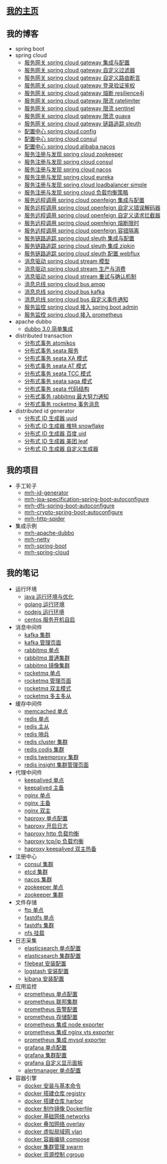 
## [我的主页](https://zfhlm.github.io)

## 我的博客

  * spring boot
  * spring cloud
    * [服务网关 spring cloud gateway 集成与配置](https://github.com/zfhlm/zfhlm.github.io/blob/main/blog/microservice/springcloud/gateway/Part01%20spring%20cloud%20gateway%20%E9%9B%86%E6%88%90%E4%B8%8E%E9%85%8D%E7%BD%AE.md)
    * [服务网关 spring cloud gateway 自定义过滤器](https://github.com/zfhlm/zfhlm.github.io/blob/main/blog/microservice/springcloud/gateway/Part02%20spring%20cloud%20gateway%20%E8%87%AA%E5%AE%9A%E4%B9%89%E8%BF%87%E6%BB%A4%E5%99%A8.md)
    * [服务网关 spring cloud gateway 自定义路由断言](https://github.com/zfhlm/zfhlm.github.io/blob/main/blog/microservice/springcloud/gateway/Part03%20spring%20cloud%20gateway%20%E8%87%AA%E5%AE%9A%E4%B9%89%E8%B7%AF%E7%94%B1%E6%96%AD%E8%A8%80.md)
    * [服务网关 spring cloud gateway 登录验证鉴权](https://github.com/zfhlm/zfhlm.github.io/blob/main/blog/microservice/springcloud/gateway/Part04%20spring%20cloud%20gateway%20%E7%99%BB%E5%BD%95%E9%AA%8C%E8%AF%81%E9%89%B4%E6%9D%83.md)
    * [服务网关 spring cloud gateway 熔断 resilience4j](https://github.com/zfhlm/zfhlm.github.io/blob/main/blog/microservice/springcloud/gateway/Part05%20spring%20cloud%20gateway%20%E7%86%94%E6%96%AD%20resilience4j.md)
    * [服务网关 spring cloud gateway 限流 ratelimiter](https://github.com/zfhlm/zfhlm.github.io/blob/main/blog/microservice/springcloud/gateway/Part06%20spring%20cloud%20gateway%20%E9%99%90%E6%B5%81%20ratelimiter.md)
    * [服务网关 spring cloud gateway 限流 sentinel](https://github.com/zfhlm/zfhlm.github.io/blob/main/blog/microservice/springcloud/gateway/Part07%20spring%20cloud%20gateway%20%E9%99%90%E6%B5%81%20sentinel.md)
    * [服务网关 spring cloud gateway 限流 guava](https://github.com/zfhlm/zfhlm.github.io/blob/main/blog/microservice/springcloud/gateway/Part08%20spring%20cloud%20gateway%20%E9%99%90%E6%B5%81%20guava.md)
    * [服务网关 spring cloud gateway 链路追踪 sleuth](https://github.com/zfhlm/zfhlm.github.io/blob/main/blog/microservice/springcloud/gateway/Part09%20spring%20cloud%20gateway%20%E9%93%BE%E8%B7%AF%E8%BF%BD%E8%B8%AA%20sleuth.md)
    * [配置中心 spring cloud config](https://github.com/zfhlm/zfhlm.github.io/blob/main/blog/microservice/springcloud/config/Part01%20spring%20cloud%20config%20%E9%85%8D%E7%BD%AE%E4%B8%AD%E5%BF%83.md)
    * [配置中心 spring cloud consul](https://github.com/zfhlm/zfhlm.github.io/blob/main/blog/microservice/springcloud/config/Part02%20spring%20cloud%20consul%20%E9%85%8D%E7%BD%AE%E4%B8%AD%E5%BF%83.md)
    * [配置中心 spring cloud alibaba nacos](https://github.com/zfhlm/zfhlm.github.io/blob/main/blog/microservice/springcloud/config/Part03%20spring%20cloud%20alibaba%20nacos%20%E9%85%8D%E7%BD%AE%E4%B8%AD%E5%BF%83.md)
    * [服务注册与发现 spring cloud zookeeper](https://github.com/zfhlm/zfhlm.github.io/blob/main/blog/microservice/springcloud/discovery/Part01%20spring%20cloud%20discovery%20%E6%B3%A8%E5%86%8C%E4%B8%AD%E5%BF%83%20zookeeper.md)
    * [服务注册与发现 spring cloud consul](https://github.com/zfhlm/zfhlm.github.io/blob/main/blog/microservice/springcloud/discovery/Part02%20spring%20cloud%20discovery%20%E6%B3%A8%E5%86%8C%E4%B8%AD%E5%BF%83%20consul.md)
    * [服务注册与发现 spring cloud nacos](https://github.com/zfhlm/zfhlm.github.io/blob/main/blog/microservice/springcloud/discovery/Part03%20spring%20cloud%20discovery%20%E6%B3%A8%E5%86%8C%E4%B8%AD%E5%BF%83%20nacos.md)
    * [服务注册与发现 spring cloud eureka](https://github.com/zfhlm/zfhlm.github.io/blob/main/blog/microservice/springcloud/discovery/Part04%20spring%20cloud%20discovery%20%E6%B3%A8%E5%86%8C%E4%B8%AD%E5%BF%83%20eureka.md)
    * [服务注册与发现 spring cloud loadbalancer simple](https://github.com/zfhlm/zfhlm.github.io/blob/main/blog/microservice/springcloud/discovery/Part05%20spring%20cloud%20discovery%20%E6%97%A0%E6%B3%A8%E5%86%8C%E4%B8%AD%E5%BF%83.md)
    * [服务注册与发现 spring cloud 负载均衡策略](https://github.com/zfhlm/zfhlm.github.io/blob/main/blog/microservice/springcloud/discovery/Part06%20spring%20cloud%20discovery%20%E8%87%AA%E5%AE%9A%E4%B9%89%E8%B4%9F%E8%BD%BD%E5%9D%87%E8%A1%A1%E7%AD%96%E7%95%A5.md)
    * [服务远程调用 spring cloud openfeign 集成与配置](https://github.com/zfhlm/zfhlm.github.io/blob/main/blog/microservice/springcloud/openfeign/Part01%20spring%20cloud%20openfeign%20%E9%9B%86%E6%88%90%E4%B8%8E%E9%85%8D%E7%BD%AE.md)
    * [服务远程调用 spring cloud openfeign 自定义错误解码器](https://github.com/zfhlm/zfhlm.github.io/blob/main/blog/microservice/springcloud/openfeign/Part02%20spring%20cloud%20openfeign%20%E8%87%AA%E5%AE%9A%E4%B9%89%E9%94%99%E8%AF%AF%E8%A7%A3%E7%A0%81%E5%99%A8.md)
    * [服务远程调用 spring cloud openfeign 自定义请求拦截器](https://github.com/zfhlm/zfhlm.github.io/blob/main/blog/microservice/springcloud/openfeign/Part03%20spring%20cloud%20openfeign%20%E8%87%AA%E5%AE%9A%E4%B9%89%E8%AF%B7%E6%B1%82%E6%8B%A6%E6%88%AA%E5%99%A8.md)
    * [服务远程调用 spring cloud openfeign 熔断限时](https://github.com/zfhlm/zfhlm.github.io/blob/main/blog/microservice/springcloud/openfeign/Part04%20spring%20cloud%20openfeign%20%E6%9C%8D%E5%8A%A1%E7%86%94%E6%96%AD%E9%99%90%E6%97%B6.md)
    * [服务远程调用 spring cloud openfeign 容错隔离](https://github.com/zfhlm/zfhlm.github.io/blob/main/blog/microservice/springcloud/openfeign/Part05%20spring%20cloud%20openfeign%20%E6%9C%8D%E5%8A%A1%E5%AE%B9%E9%94%99%E9%9A%94%E7%A6%BB.md)
    * [服务链路追踪 spring cloud sleuth 集成与配置](https://github.com/zfhlm/zfhlm.github.io/blob/main/blog/microservice/springcloud/sleuth/Part01%20spring%20cloud%20sleuth%20%E9%9B%86%E6%88%90%E4%B8%8E%E9%85%8D%E7%BD%AE.md)
    * [服务链路追踪 spring cloud sleuth 集成 zipkin](https://github.com/zfhlm/zfhlm.github.io/blob/main/blog/microservice/springcloud/sleuth/Part02%20spring%20cloud%20sleuth%20%E9%9B%86%E6%88%90%20zipkin.md)
    * [服务链路追踪 spring cloud sleuth 配置 webflux](https://github.com/zfhlm/zfhlm.github.io/blob/main/blog/microservice/springcloud/sleuth/Part03%20spring%20cloud%20sleuth%20%E9%85%8D%E7%BD%AE%20webflux.md)
    * [消息驱动 spring cloud stream 模型](https://github.com/zfhlm/zfhlm.github.io/blob/main/blog/microservice/springcloud/stream/Part01%20spring%20cloud%20stream%20%E6%A8%A1%E5%9E%8B.md)
    * [消息驱动 spring cloud stream 生产与消费](https://github.com/zfhlm/zfhlm.github.io/blob/main/blog/microservice/springcloud/stream/Part02%20spring%20cloud%20stream%20%E7%94%9F%E4%BA%A7%E4%B8%8E%E6%B6%88%E8%B4%B9.md)
    * [消息驱动 spring cloud stream 重试与确认机制](https://github.com/zfhlm/zfhlm.github.io/blob/main/blog/microservice/springcloud/stream/Part03%20spring%20cloud%20stream%20%E9%87%8D%E8%AF%95%E4%B8%8E%E7%A1%AE%E8%AE%A4%E6%9C%BA%E5%88%B6.md)
    * [消息总线 spring cloud bus amqp](https://github.com/zfhlm/zfhlm.github.io/blob/main/blog/microservice/springcloud/bus/Part01%20spring%20cloud%20bus%20%E6%B6%88%E6%81%AF%E6%80%BB%E7%BA%BF%20amqp.md)
    * [消息总线 spring cloud bus kafka](https://github.com/zfhlm/zfhlm.github.io/blob/main/blog/microservice/springcloud/bus/Part02%20spring%20cloud%20bus%20%E6%B6%88%E6%81%AF%E6%80%BB%E7%BA%BF%20kafka.md)
    * [消息总线 spring cloud bus 自定义事件通知](https://github.com/zfhlm/zfhlm.github.io/blob/main/blog/microservice/springcloud/bus/Part03%20spring%20cloud%20bus%20%E8%87%AA%E5%AE%9A%E4%B9%89%E4%BA%8B%E4%BB%B6%E9%80%9A%E7%9F%A5.md)
    * [服务监控 spring cloud 接入 spring boot admin](https://github.com/zfhlm/zfhlm.github.io/blob/main/blog/microservice/springcloud/monitor/Part01%20spring%20cloud%20%E6%9C%8D%E5%8A%A1%E7%9B%91%E6%8E%A7%20springbootadmin.md)
    * [服务监控 spring cloud 接入 prometheus](https://github.com/zfhlm/zfhlm.github.io/blob/main/blog/microservice/springcloud/monitor/Part02%20spring%20cloud%20%E6%9C%8D%E5%8A%A1%E7%9B%91%E6%8E%A7%20prometheus.md)
  * apache dubbo
    * [dubbo 3.0 简单集成](https://github.com/zfhlm/zfhlm.github.io/blob/main/blog/microservice/dubbo/Part01%20dubbo%203.0%20%E7%AE%80%E5%8D%95%E9%9B%86%E6%88%90.md)
  * distributed transaction
    * [分布式事务 atomikos](https://github.com/zfhlm/zfhlm.github.io/blob/main/blog/microservice/transaction/Part01%20%E5%88%86%E5%B8%83%E5%BC%8F%E4%BA%8B%E5%8A%A1%20atomikos.md)
    * [分布式事务 seata 服务](https://github.com/zfhlm/zfhlm.github.io/blob/main/blog/microservice/transaction/Part02%20%E5%88%86%E5%B8%83%E5%BC%8F%E4%BA%8B%E5%8A%A1%20seata%20%E6%9C%8D%E5%8A%A1.md)
    * [分布式事务 seata XA 模式](https://github.com/zfhlm/zfhlm.github.io/blob/main/blog/microservice/transaction/Part03%20%E5%88%86%E5%B8%83%E5%BC%8F%E4%BA%8B%E5%8A%A1%20seata%20XA%E6%A8%A1%E5%BC%8F.md)
    * [分布式事务 seata AT 模式](https://github.com/zfhlm/zfhlm.github.io/blob/main/blog/microservice/transaction/Part04%20%E5%88%86%E5%B8%83%E5%BC%8F%E4%BA%8B%E5%8A%A1%20seata%20AT%E6%A8%A1%E5%BC%8F.md)
    * [分布式事务 seata TCC 模式](https://github.com/zfhlm/zfhlm.github.io/blob/main/blog/microservice/transaction/Part05%20%E5%88%86%E5%B8%83%E5%BC%8F%E4%BA%8B%E5%8A%A1%20seata%20TCC%E6%A8%A1%E5%BC%8F.md)
    * [分布式事务 seata saga 模式](https://github.com/zfhlm/zfhlm.github.io/blob/main/blog/microservice/transaction/Part06%20%E5%88%86%E5%B8%83%E5%BC%8F%E4%BA%8B%E5%8A%A1%20seata%20saga%E6%A8%A1%E5%BC%8F.md)
    * [分布式事务 seata 代码结构](https://github.com/zfhlm/zfhlm.github.io/blob/main/blog/microservice/transaction/Part07%20%E5%88%86%E5%B8%83%E5%BC%8F%E4%BA%8B%E5%8A%A1%20seata%20%E4%BB%A3%E7%A0%81%E7%BB%93%E6%9E%84.md)
    * [分布式事务 rabbitmq 最大努力通知](https://github.com/zfhlm/zfhlm.github.io/blob/main/blog/microservice/transaction/Part08%20%E5%88%86%E5%B8%83%E5%BC%8F%E4%BA%8B%E5%8A%A1%20rabbitmq%20%E6%9C%80%E5%A4%A7%E5%8A%AA%E5%8A%9B%E9%80%9A%E7%9F%A5.md)
    * [分布式事务 rocketmq 事务消息](https://github.com/zfhlm/zfhlm.github.io/blob/main/blog/microservice/transaction/Part09%20%E5%88%86%E5%B8%83%E5%BC%8F%E4%BA%8B%E5%8A%A1%20rocketmq%20%E4%BA%8B%E5%8A%A1%E6%B6%88%E6%81%AF.md)
  * distributed id generator
    * [分布式 ID 生成器 uuid](https://github.com/zfhlm/zfhlm.github.io/blob/main/blog/microservice/id/generator/Part01%20%E5%88%86%E5%B8%83%E5%BC%8F%20ID%20%E7%94%9F%E6%88%90%E5%99%A8%20uuid.md)
    * [分布式 ID 生成器 推特 snowflake](https://github.com/zfhlm/zfhlm.github.io/blob/main/blog/microservice/id/generator/Part02%20%E5%88%86%E5%B8%83%E5%BC%8F%20ID%20%E7%94%9F%E6%88%90%E5%99%A8%20%E6%8E%A8%E7%89%B9%20snowflake.md)
    * [分布式 ID 生成器 百度 uid](https://github.com/zfhlm/zfhlm.github.io/blob/main/blog/microservice/id/generator/Part03%20%E5%88%86%E5%B8%83%E5%BC%8F%20ID%20%E7%94%9F%E6%88%90%E5%99%A8%20%E7%99%BE%E5%BA%A6%20uid.md)
    * [分布式 ID 生成器 美团 leaf](https://github.com/zfhlm/zfhlm.github.io/blob/main/blog/microservice/id/generator/Part04%20%E5%88%86%E5%B8%83%E5%BC%8F%20ID%20%E7%94%9F%E6%88%90%E5%99%A8%20%E7%BE%8E%E5%9B%A2%20leaf.md)
    * [分布式 ID 生成器 自定义生成器](https://github.com/zfhlm/zfhlm.github.io/blob/main/blog/microservice/id/generator/Part05%20%E5%88%86%E5%B8%83%E5%BC%8F%20ID%20%E7%94%9F%E6%88%90%E5%99%A8%20%E8%87%AA%E5%AE%9A%E4%B9%89%E7%94%9F%E6%88%90%E5%99%A8.md)

## 我的项目

  * 手工轮子
    * [mrh-id-generator](https://github.com/zfhlm/mrh-id-generator)
    * [mrh-jpa-specification-spring-boot-autoconfigure](https://github.com/zfhlm/mrh-jpa-specification-spring-boot-autoconfigure)
    * [mrh-dfs-spring-boot-autoconfigure](https://github.com/zfhlm/mrh-dfs-spring-boot-autoconfigure)
    * [mrh-crypto-spring-boot-autoconfigure](https://github.com/zfhlm/mrh-crypto-spring-boot-autoconfigure)
    * [mrh-http-spider](https://github.com/zfhlm/mrh-http-spider)
  * 集成示例
    * [mrh-apache-dubbo](https://github.com/zfhlm/mrh-example/tree/main/mrh-apache-dubbo)
    * [mrh-netty](https://github.com/zfhlm/mrh-example/tree/main/mrh-netty)
    * [mrh-spring-boot](https://github.com/zfhlm/mrh-example/tree/main/mrh-spring-boot)
    * [mrh-spring-cloud](https://github.com/zfhlm/mrh-example/tree/main/mrh-spring-cloud)

## 我的笔记

  * 运行环境
    * [java 运行环境与优化](https://github.com/zfhlm/zfhlm.github.io/blob/main/document/env/Part1%20Java%E8%BF%90%E8%A1%8C%E7%8E%AF%E5%A2%83%E9%85%8D%E7%BD%AE.md)
    * [golang 运行环境](https://github.com/zfhlm/zfhlm.github.io/blob/main/document/env/Part2%20golang%E8%BF%90%E8%A1%8C%E7%8E%AF%E5%A2%83%E9%85%8D%E7%BD%AE.md)
    * [nodejs 运行环境](https://github.com/zfhlm/zfhlm.github.io/blob/main/document/env/Part3%20nodejs%E8%BF%90%E8%A1%8C%E7%8E%AF%E5%A2%83%E9%85%8D%E7%BD%AE.md)
    * [centos 服务开机自启](https://github.com/zfhlm/zfhlm.github.io/blob/main/document/system/Part2%20%E9%85%8D%E7%BD%AE%E5%BC%80%E6%9C%BA%E8%87%AA%E5%90%AF%E5%8A%A8.md)
  * 消息中间件
    * [kafka 集群](https://github.com/zfhlm/zfhlm.github.io/blob/main/document/mq/kafka/Part1%20%E9%9B%86%E7%BE%A4%E9%85%8D%E7%BD%AE.md)
    * [kafka 管理页面](https://github.com/zfhlm/zfhlm.github.io/blob/main/document/mq/kafka/Part2%20%E7%95%8C%E9%9D%A2%E5%8C%96%E7%AE%A1%E7%90%86cmak.md)
    * [rabbitmq 单点](https://github.com/zfhlm/zfhlm.github.io/blob/main/document/mq/rabbitmq/Part1%20%E5%8D%95%E7%82%B9%E9%85%8D%E7%BD%AE.md)
    * [rabbitmq 普通集群](https://github.com/zfhlm/zfhlm.github.io/blob/main/document/mq/rabbitmq/Part2%20%E6%99%AE%E9%80%9A%E9%9B%86%E7%BE%A4.md)
    * [rabbitmq 镜像集群](https://github.com/zfhlm/zfhlm.github.io/blob/main/document/mq/rabbitmq/Part3%20%E9%95%9C%E5%83%8F%E9%9B%86%E7%BE%A4.md)
    * [rocketmq 单点](https://github.com/zfhlm/zfhlm.github.io/blob/main/document/mq/rocketmq/Part1%20%E5%8D%95%E7%82%B9%E9%85%8D%E7%BD%AE.md)
    * [rocketmq 管理页面](https://github.com/zfhlm/zfhlm.github.io/blob/main/document/mq/rocketmq/Part2%20%E6%8E%A7%E5%88%B6%E5%8F%B0%E7%95%8C%E9%9D%A2.md)
    * [rocketmq 双主模式](https://github.com/zfhlm/zfhlm.github.io/blob/main/document/mq/rocketmq/Part3%20%E9%9B%86%E7%BE%A4%E4%B9%8B%E5%8F%8C%E4%B8%BB%E6%A8%A1%E5%BC%8F.md)
    * [rocketmq 多主多从](https://github.com/zfhlm/zfhlm.github.io/blob/main/document/mq/rocketmq/Part4%20%E9%9B%86%E7%BE%A4%E4%B9%8B%E5%A4%9A%E4%B8%BB%E5%A4%9A%E4%BB%8E.md)
  * 缓存中间件
    * [memcached 单点](https://github.com/zfhlm/zfhlm.github.io/blob/main/document/cache/memcached/Part1%20%E5%8D%95%E7%82%B9%E9%85%8D%E7%BD%AE.md)
    * [redis 单点](https://github.com/zfhlm/zfhlm.github.io/blob/main/document/cache/redis/Part1%20%E5%8D%95%E7%82%B9%E9%85%8D%E7%BD%AE.md)
    * [redis 主从](https://github.com/zfhlm/zfhlm.github.io/blob/main/document/cache/redis/Part2%20%E9%9B%86%E7%BE%A4%E4%B9%8B%E4%B8%BB%E4%BB%8E%E5%A4%8D%E5%88%B6.md)
    * [redis 哨兵](https://github.com/zfhlm/zfhlm.github.io/blob/main/document/cache/redis/Part3%20%E9%9B%86%E7%BE%A4%E4%B9%8B%E5%93%A8%E5%85%B5%E6%A8%A1%E5%BC%8F.md)
    * [redis cluster 集群](https://github.com/zfhlm/zfhlm.github.io/blob/main/document/cache/redis/Part4%20%E9%9B%86%E7%BE%A4%E4%B9%8BRedis-Cluster.md)
    * [redis codis 集群](https://github.com/zfhlm/zfhlm.github.io/blob/main/document/cache/redis/Part5%20%E9%9B%86%E7%BE%A4%E4%B9%8BCodis.md)
    * [redis twemproxy 集群](https://github.com/zfhlm/zfhlm.github.io/blob/main/document/cache/redis/Part6%20%E9%9B%86%E7%BE%A4%E4%B9%8BTwemproxy.md)
    * [redis insight 集群管理页面](https://github.com/zfhlm/zfhlm.github.io/blob/main/document/cache/redis/Part7%20%E9%9B%86%E7%BE%A4%E7%AE%A1%E7%90%86%E5%B7%A5%E5%85%B7redisinsight.md)
  * 代理中间件
    * [keepalived 单点](https://github.com/zfhlm/zfhlm.github.io/blob/main/document/proxy/keepalived/Part1%20%E5%8D%95%E7%82%B9%E9%85%8D%E7%BD%AE.md)
    * [keepalived 主备](https://github.com/zfhlm/zfhlm.github.io/blob/main/document/proxy/keepalived/Part2%20%E4%B8%BB%E5%A4%87%E9%85%8D%E7%BD%AE.md)
    * [nginx 单点](https://github.com/zfhlm/zfhlm.github.io/blob/main/document/proxy/nginx/Part1%20%E5%8D%95%E7%82%B9%E9%85%8D%E7%BD%AE.md)
    * [nginx 主备](https://github.com/zfhlm/zfhlm.github.io/blob/main/document/proxy/nginx/Part2%20%E4%B8%BB%E5%A4%87%E6%A8%A1%E5%BC%8F(keepalived).md)
    * [nginx 双主](https://github.com/zfhlm/zfhlm.github.io/blob/main/document/proxy/nginx/Part3%20%E5%8F%8C%E4%B8%BB%E6%A8%A1%E5%BC%8F(keepalived).md)
    * [haproxy 单点配置](https://github.com/zfhlm/zfhlm.github.io/blob/main/document/proxy/haproxy/Part1%20%E5%8D%95%E7%82%B9%E9%85%8D%E7%BD%AE.md)
    * [haproxy 开启日志](https://github.com/zfhlm/zfhlm.github.io/blob/main/document/proxy/haproxy/Part2%20%E5%BC%80%E5%90%AF%E6%97%A5%E5%BF%97.md)
    * [haproxy http 负载均衡](https://github.com/zfhlm/zfhlm.github.io/blob/main/document/proxy/haproxy/Part3%20%E4%B8%83%E5%B1%82http%E8%B4%9F%E8%BD%BD%E5%9D%87%E8%A1%A1.md)
    * [haproxy tcp/ip 负载均衡](https://github.com/zfhlm/zfhlm.github.io/blob/main/document/proxy/haproxy/Part4%20%E5%9B%9B%E5%B1%82tcp%E8%B4%9F%E8%BD%BD%E5%9D%87%E8%A1%A1.md)
    * [haproxy keepalived 双主热备](https://github.com/zfhlm/zfhlm.github.io/blob/main/document/proxy/haproxy/Part5%20%E5%8F%8C%E4%B8%BB%E7%83%AD%E5%A4%87(keepalived).md)
  * 注册中心
    * [consul 集群](https://github.com/zfhlm/zfhlm.github.io/blob/main/document/registry/consul/Part1%20%E6%90%AD%E5%BB%BAconsul%E9%9B%86%E7%BE%A4.md)
    * [etcd 集群](https://github.com/zfhlm/zfhlm.github.io/blob/main/document/registry/etcd/Part1%20%E6%90%AD%E5%BB%BAetcd%E9%9B%86%E7%BE%A4.md)
    * [nacos 集群](https://github.com/zfhlm/zfhlm.github.io/blob/main/document/registry/nacos/Part1%20%E5%AE%89%E8%A3%85nacos.md)
    * [zookeeper 单点](https://github.com/zfhlm/zfhlm.github.io/blob/main/document/registry/zookeeper/Part1%20%E5%8D%95%E7%82%B9%E9%85%8D%E7%BD%AE.md)
    * [zookeeper 集群](https://github.com/zfhlm/zfhlm.github.io/blob/main/document/registry/zookeeper/Part2%20%E9%9B%86%E7%BE%A4%E9%85%8D%E7%BD%AE.md)
  * 文件存储
    * [ftp 单点](https://github.com/zfhlm/zfhlm.github.io/blob/main/document/fs/ftp/Part1%20%E5%AE%89%E8%A3%85ftp.md)
    * [fastdfs 单点](https://github.com/zfhlm/zfhlm.github.io/blob/main/document/fs/fastdfs/Part1%20%E5%8D%95%E7%82%B9%E9%85%8D%E7%BD%AE.md)
    * [fastdfs 集群](https://github.com/zfhlm/zfhlm.github.io/blob/main/document/fs/fastdfs/Part2%20%E9%9B%86%E7%BE%A4%E9%85%8D%E7%BD%AE.md)
    * [nfs 挂载](https://github.com/zfhlm/zfhlm.github.io/blob/main/document/fs/nfs/Part1%20%E7%BD%91%E7%BB%9C%E6%96%87%E4%BB%B6%E7%B3%BB%E7%BB%9Fnfs.md)
  * 日志采集
    * [elasticsearch 单点配置](https://github.com/zfhlm/zfhlm.github.io/blob/main/document/storage/elastic/Part1%20%E5%8D%95%E7%82%B9%E9%85%8D%E7%BD%AEelasticsearch.md)
    * [elasticsearch 集群配置](https://github.com/zfhlm/zfhlm.github.io/blob/main/document/storage/elastic/Part2%20%E9%9B%86%E7%BE%A4%E9%85%8D%E7%BD%AEelasticsearch.md)
    * [filebeat 安装配置](https://github.com/zfhlm/zfhlm.github.io/blob/main/document/storage/elastic/Part5%20%E5%AE%89%E8%A3%85%E9%85%8D%E7%BD%AEfilebeat.md)
    * [logstash 安装配置](https://github.com/zfhlm/zfhlm.github.io/blob/main/document/storage/elastic/Part6%20%E5%AE%89%E8%A3%85%E9%85%8D%E7%BD%AElogstash.md)
    * [kibana 安装配置](https://github.com/zfhlm/zfhlm.github.io/blob/main/document/storage/elastic/Part4%20%E5%AE%89%E8%A3%85%E9%85%8D%E7%BD%AEkibana.md)
  * 应用监控
    * [prometheus 单点配置](https://github.com/zfhlm/zfhlm.github.io/blob/main/document/apm/prometheus/Part1%20%E5%8D%95%E7%82%B9%E9%85%8D%E7%BD%AEprometheus.md)
    * [prometheus 联邦集群](https://github.com/zfhlm/zfhlm.github.io/blob/main/document/apm/prometheus/Part2%20%E8%81%94%E9%82%A6%E9%9B%86%E7%BE%A4prometheus.md)
    * [prometheus 告警配置](https://github.com/zfhlm/zfhlm.github.io/blob/main/document/apm/prometheus/Part3%20%E5%91%8A%E8%AD%A6%E9%85%8D%E7%BD%AEprometheus.md)
    * [prometheus 存储配置](https://github.com/zfhlm/zfhlm.github.io/blob/main/document/apm/prometheus/Part4%20%E5%AD%98%E5%82%A8%E9%85%8D%E7%BD%AEprometheus.md)
    * [prometheus 集成 node exporter](https://github.com/zfhlm/zfhlm.github.io/blob/main/document/apm/prometheus/Part5%20%E9%9B%86%E6%88%90node%20exporter.md)
    * [prometheus 集成 nginx vts exporter](https://github.com/zfhlm/zfhlm.github.io/blob/main/document/apm/prometheus/Part6%20%E9%9B%86%E6%88%90nginx%20vts%20exporter.md)
    * [prometheus 集成 mysql exporter](https://github.com/zfhlm/zfhlm.github.io/blob/main/document/apm/prometheus/Part7%20%E9%9B%86%E6%88%90mysql%20exporter.md)
    * [grafana 单点配置](https://github.com/zfhlm/zfhlm.github.io/blob/main/document/apm/grafana/Part1%20%E5%8D%95%E7%82%B9%E9%85%8D%E7%BD%AEgrafana.md)
    * [grafana 集群配置](https://github.com/zfhlm/zfhlm.github.io/blob/main/document/apm/grafana/Part2%20%E9%9B%86%E7%BE%A4%E9%85%8D%E7%BD%AEgrafana.md)
    * [grafana 自定义显示面板](https://github.com/zfhlm/zfhlm.github.io/blob/main/document/apm/grafana/Part3%20%E8%87%AA%E5%AE%9A%E4%B9%89%E7%BB%9F%E8%AE%A1%E9%9D%A2%E6%9D%BFgrafana.md)
    * [alertmanager 单点配置](https://github.com/zfhlm/zfhlm.github.io/blob/main/document/apm/alertmanager/Part1%20%E5%8D%95%E7%82%B9%E9%85%8D%E7%BD%AEalertmanager.md)
  * 容器引擎
    * [docker 安装与基本命令](https://github.com/zfhlm/zfhlm.github.io/blob/main/document/container/docker/Part01%20docker%20%E5%AE%89%E8%A3%85%E4%B8%8E%E5%9F%BA%E6%9C%AC%E5%91%BD%E4%BB%A4.md)
    * [docker 搭建仓库 registry](https://github.com/zfhlm/zfhlm.github.io/blob/main/document/container/docker/Part02%20docker%20%E6%90%AD%E5%BB%BA%E4%BB%93%E5%BA%93%20registry.md)
    * [docker 搭建仓库 harbor](https://github.com/zfhlm/zfhlm.github.io/blob/main/document/container/docker/Part09%20docker%20%E6%90%AD%E5%BB%BA%E4%BB%93%E5%BA%93%20harbor.md)
    * [docker 制作镜像 Dockerfile](https://github.com/zfhlm/zfhlm.github.io/blob/main/document/container/docker/Part03%20docker%20%E5%88%B6%E4%BD%9C%E9%95%9C%E5%83%8F%20Dockerfile.md)
    * [docker 基础网络 networks](https://github.com/zfhlm/zfhlm.github.io/blob/main/document/container/docker/Part04%20docker%20%E5%9F%BA%E7%A1%80%E7%BD%91%E7%BB%9C%20networks.md)
    * [docker 叠加网络 overlay](https://github.com/zfhlm/zfhlm.github.io/blob/main/document/container/docker/Part05%20docker%20%E5%8F%A0%E5%8A%A0%E7%BD%91%E7%BB%9C%20overlay.md)
    * [docker 虚拟局域网 vlan](https://github.com/zfhlm/zfhlm.github.io/blob/main/document/container/docker/Part06%20docker%20%E8%99%9A%E6%8B%9F%E5%B1%80%E5%9F%9F%E7%BD%91%20vlan.md)
    * [docker 容器编排 compose](https://github.com/zfhlm/zfhlm.github.io/blob/main/document/container/docker/Part07%20docker%20%E5%AE%B9%E5%99%A8%E7%BC%96%E6%8E%92%20compose.md)
    * [docker 集群管理 swarm](https://github.com/zfhlm/zfhlm.github.io/blob/main/document/container/docker/Part08%20docker%20%E9%9B%86%E7%BE%A4%E7%AE%A1%E7%90%86%20swarm.md)
    * [docker 资源控制 cgroup](https://github.com/zfhlm/zfhlm.github.io/blob/main/document/container/docker/Part10%20docker%20%E8%B5%84%E6%BA%90%E6%8E%A7%E5%88%B6%20cgroup.md)
